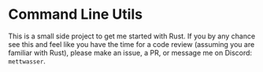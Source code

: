 # Command Line Utils

This is a small side project to get me started with Rust.
If you by any chance see this and feel like you have the time for a code review (assuming you are familiar with Rust), please make an issue, a PR, or message me on Discord: `mettwasser`.
